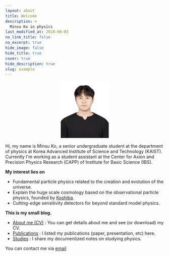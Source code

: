 ```yaml
---
layout: about
title: Welcome
description: >
  Minsu Ko in physics
last_modified_at: 2018-08-03
no_link_title: false 
no_excerpt: true
hide_image: false
hide_title: true
cover: true
hide_description: true
slug: example
---
```


<p align="center">
  <img src="/assets/img/me_formal.jpg" style="width:30%; height:auto;"/>
</p>

Hi, my name is Minsu Ko, a senior undergraduate student at the department of physics at Korea Advanced Institute of Science
and Technology (KAIST). Currently I'm working as a student assistant at the Center for Axion and Precision Physics
Research (CAPP) of Institute for Basic Science (IBS).

**My interest lies on**
- Fundamental particle physics related to the creation and evolution of the universe.
- Explain the huge scale cosmology based on the observational particle physics, founded by [Koshiba].
- Cutting-edge sensitivity detectors for beyond standard model physics.

**This is my small blog.**
- [About me (CV)] : You can get details about me and see (or download) my CV.
- [Publications] : I listed my publications (paper, presentation, etc) here.
- [Studies] : I share my documentized notes on studying physics.

You can contact me via [email](komin0310@kaist.ac.kr)

[About me (CV)]: /about/
[publications]: /publications/
[Studies]: /studies/
[Koshiba]: https://en.wikipedia.org/wiki/Masatoshi_Koshiba

